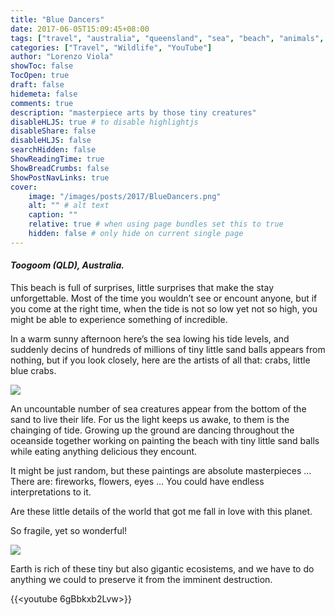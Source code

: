 ```yaml
---
title: "Blue Dancers"
date: 2017-06-05T15:09:45+08:00
tags: ["travel", "australia", "queensland", "sea", "beach", "animals", "crab", "wildlife", "nature", "movie"]
categories: ["Travel", "Wildlife", "YouTube"]
author: "Lorenzo Viola"
showToc: false
TocOpen: true
draft: false
hidemeta: false
comments: true
description: "masterpiece arts by those tiny creatures"
disableHLJS: true # to disable highlightjs
disableShare: false
disableHLJS: false
searchHidden: false
ShowReadingTime: true
ShowBreadCrumbs: false
ShowPostNavLinks: true
cover:
    image: "/images/posts/2017/BlueDancers.png"
    alt: "" # alt text
    caption: ""
    relative: true # when using page bundles set this to true
    hidden: false # only hide on current single page
---
```

#### *Toogoom (QLD), Australia.*

This beach is full of surprises, little surprises that make the stay unforgettable.
Most of the time you wouldn’t see or encount anyone, but if you come at the right time, when the tide is not so low yet not so high, you might be able to experience something of incredible.

In a warm sunny afternoon here’s the sea lowing his tide levels, and suddenly decins of hundreds of millions of tiny little sand balls appears from nothing, but if you look closely, here are the artists of all that: crabs, little blue crabs.

![](/images/posts/2017/BlueDancers2.jpg#center)

An uncountable number of sea creatures appear from the bottom of the sand to live their life.
For us the light keeps us awake, to them is the chainging of tide. Growing up the ground are dancing throughout the oceanside together working on painting the beach with tiny little sand balls while eating anything delicious they encount.

It might be just random, but these paintings are absolute masterpieces … 
There are: fireworks, flowers, eyes … You could have endless interpretations to it.

Are these little details of the world that got me fall in love with this planet.

So fragile, yet so wonderful!

![](/images/posts/2017/BlueDancers3.jpg#center)

Earth is rich of these tiny but also gigantic ecosistems, and we have to do anything we could to preserve it from the imminent destruction.

{{<youtube 6gBbkxb2Lvw>}}
